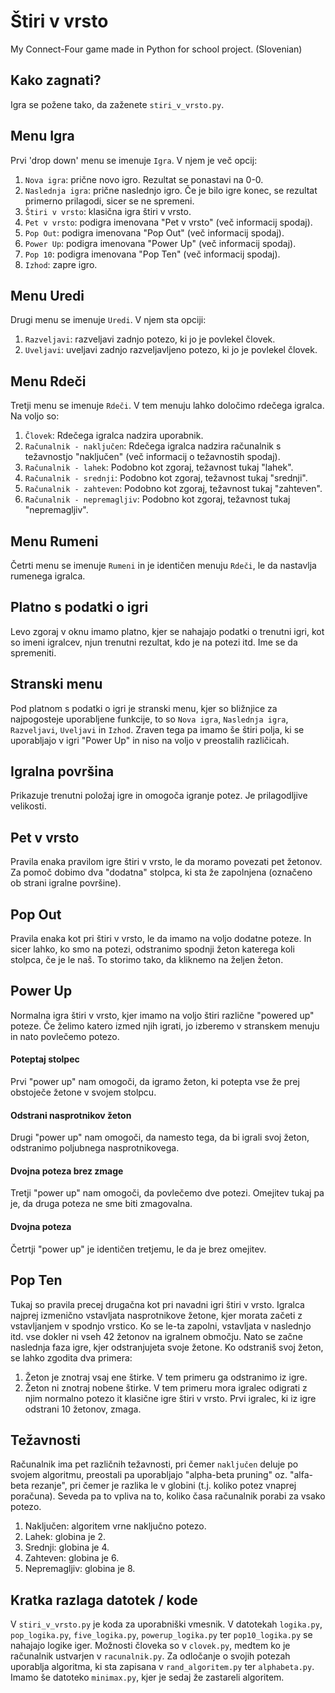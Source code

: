# Štiri v vrsto
My Connect-Four game made in Python for school project. (Slovenian)

## Kako zagnati?
Igra se požene tako, da zaženete `stiri_v_vrsto.py`.

## Menu Igra
Prvi 'drop down' menu se imenuje `Igra`. V njem je več opcij:
1. `Nova igra`: prične novo igro. Rezultat se ponastavi na 0-0.
2. `Naslednja igra`: prične naslednjo igro. Če je bilo igre konec, se rezultat primerno prilagodi, sicer se ne spremeni.
3. `Štiri v vrsto`: klasična igra štiri v vrsto.
4. `Pet v vrsto`: podigra imenovana "Pet v vrsto" (več informacij spodaj).
5. `Pop Out`: podigra imenovana "Pop Out" (več informacij spodaj).
6. `Power Up`: podigra imenovana "Power Up" (več informacij spodaj).
7. `Pop 10`: podigra imenovana "Pop Ten" (več informacij spodaj).
8. `Izhod`: zapre igro.

## Menu Uredi
Drugi menu se imenuje `Uredi`. V njem sta opciji:
1. `Razveljavi`: razveljavi zadnjo potezo, ki jo je povlekel človek.
2. `Uveljavi`: uveljavi zadnjo razveljavljeno potezo, ki jo je povlekel človek.

## Menu Rdeči
Tretji menu se imenuje `Rdeči`. V tem menuju lahko določimo rdečega igralca. Na voljo so:
1. `Človek`: Rdečega igralca nadzira uporabnik.
2. `Računalnik - naključen`: Rdečega igralca nadzira računalnik s težavnostjo "naključen" (več informacij o težavnostih spodaj).
3. `Računalnik - lahek`: Podobno kot zgoraj, težavnost tukaj "lahek".
4. `Računalnik - srednji`: Podobno kot zgoraj, težavnost tukaj "srednji".
5. `Računalnik - zahteven`: Podobno kot zgoraj, težavnost tukaj "zahteven".
6. `Računalnik - nepremagljiv`: Podobno kot zgoraj, težavnost tukaj "nepremagljiv".

## Menu Rumeni
Četrti menu se imenuje `Rumeni` in je identičen menuju `Rdeči`, le da nastavlja rumenega igralca.

## Platno s podatki o igri
Levo zgoraj v oknu imamo platno, kjer se nahajajo podatki o trenutni igri, kot so imeni igralcev, njun trenutni rezultat, kdo je na potezi itd. Ime se da spremeniti.

## Stranski menu
Pod platnom s podatki o igri je stranski menu, kjer so bližnjice za najpogosteje uporabljene funkcije, to so `Nova igra`, `Naslednja igra`, `Razveljavi`, `Uveljavi` in `Izhod`. Zraven tega pa imamo še štiri polja, ki se uporabljajo v igri "Power Up" in niso na voljo v preostalih različicah.

## Igralna površina
Prikazuje trenutni položaj igre in omogoča igranje potez. Je prilagodljive velikosti.

## Pet v vrsto
Pravila enaka pravilom igre štiri v vrsto, le da moramo povezati pet žetonov. Za pomoč dobimo dva "dodatna" stolpca, ki sta že zapolnjena (označeno ob strani igralne površine).

## Pop Out
Pravila enaka kot pri štiri v vrsto, le da imamo na voljo dodatne poteze. In sicer lahko, ko smo na potezi, odstranimo spodnji žeton katerega koli stolpca, če je le naš.
To storimo tako, da kliknemo na željen žeton.

## Power Up
Normalna igra štiri v vrsto, kjer imamo na voljo štiri različne "powered up" poteze. Če želimo katero izmed njih igrati, jo izberemo v stranskem menuju in nato povlečemo potezo.
#### Poteptaj stolpec
Prvi "power up" nam omogoči, da igramo žeton, ki potepta vse že prej obstoječe žetone v svojem stolpcu.
#### Odstrani nasprotnikov žeton
Drugi "power up" nam omogoči, da namesto tega, da bi igrali svoj žeton, odstranimo poljubnega nasprotnikovega.
#### Dvojna poteza brez zmage
Tretji "power up" nam omogoči, da povlečemo dve potezi. Omejitev tukaj pa je, da druga poteza ne sme biti zmagovalna.
#### Dvojna poteza
Četrtji "power up" je identičen tretjemu, le da je brez omejitev.

## Pop Ten
Tukaj so pravila precej drugačna kot pri navadni igri štiri v vrsto. Igralca najprej izmenično vstavljata nasprotnikove žetone, kjer morata začeti z vstavljanjem v spodnjo vrstico. Ko se le-ta zapolni, vstavljata v naslednjo itd. vse dokler ni vseh 42 žetonov na igralnem območju. Nato se začne naslednja faza igre, kjer odstranjujeta svoje žetone. Ko odstraniš svoj žeton, se lahko zgodita dva primera:
1. Žeton je znotraj vsaj ene štirke. V tem primeru ga odstranimo iz igre.
2. Žeton ni znotraj nobene štirke. V tem primeru mora igralec odigrati z njim normalno potezo it klasične igre štiri v vrsto.
Prvi igralec, ki iz igre odstrani 10 žetonov, zmaga.

## Težavnosti
Računalnik ima pet različnih težavnosti, pri čemer `naključen` deluje po svojem algoritmu, preostali pa uporabljajo "alpha-beta pruning" oz. "alfa-beta rezanje", pri čemer je razlika le v globini (t.j. koliko potez vnaprej poračuna). Seveda pa to vpliva na to, koliko časa računalnik porabi za vsako potezo.
1. Naključen: algoritem vrne naključno potezo.
2. Lahek: globina je 2.
3. Srednji: globina je 4.
4. Zahteven: globina je 6.
5. Nepremagljiv: globina je 8.


## Kratka razlaga datotek / kode
V `stiri_v_vrsto.py` je koda za uporabniški vmesnik.
V datotekah `logika.py`, `pop_logika.py`, `five_logika.py`, `powerup_logika.py` ter `pop10_logika.py` se nahajajo logike iger.
Možnosti človeka so v `clovek.py`, medtem ko je računalnik ustvarjen v `racunalnik.py`. Za odločanje o svojih potezah uporablja algoritma, ki sta zapisana v `rand_algoritem.py` ter `alphabeta.py`. Imamo še datoteko `minimax.py`, kjer je sedaj že zastareli algoritem.

